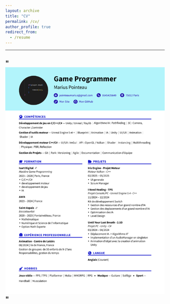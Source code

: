 ```yaml
---
layout: archive
title: "CV"
permalink: /cv/
author_profile: true
redirect_from:
  - /resume
---
```


---
"<br/><img src='/images/CV.png'>"
---
